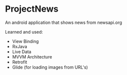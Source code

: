 # ProjectNews

An android application that shows news from newsapi.org

Learned and used:  
 * View Binding
 * RxJava
 * Live Data
 * MVVM Architecture
 * Retrofit
 * Glide (for loading images from URL's)


